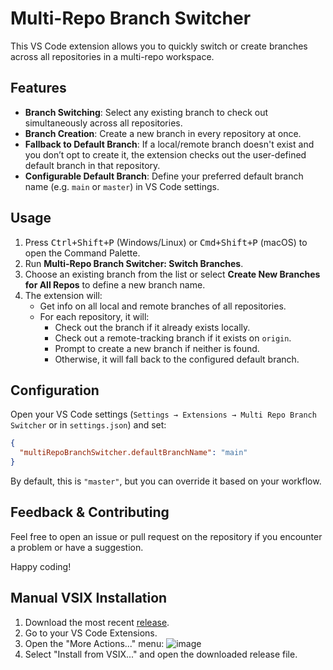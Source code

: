 # Multi-Repo Branch Switcher

This VS Code extension allows you to quickly switch or create branches across all repositories in a multi-repo workspace.

## Features

- **Branch Switching**: Select any existing branch to check out simultaneously across all repositories.
- **Branch Creation**: Create a new branch in every repository at once.
- **Fallback to Default Branch**: If a local/remote branch doesn't exist and you don’t opt to create it, the extension checks out the user-defined default branch in that repository.
- **Configurable Default Branch**: Define your preferred default branch name (e.g. `main` or `master`) in VS Code settings.

## Usage

1. Press <kbd>Ctrl+Shift+P</kbd> (Windows/Linux) or <kbd>Cmd+Shift+P</kbd> (macOS) to open the Command Palette.
2. Run **Multi-Repo Branch Switcher: Switch Branches**.
3. Choose an existing branch from the list or select **Create New Branches for All Repos** to define a new branch name.
4. The extension will:
   - Get info on all local and remote branches of all repositories.
   - For each repository, it will:
     - Check out the branch if it already exists locally.
     - Check out a remote-tracking branch if it exists on `origin`.
     - Prompt to create a new branch if neither is found.
     - Otherwise, it will fall back to the configured default branch.

## Configuration

Open your VS Code settings (`Settings → Extensions → Multi Repo Branch Switcher` or in `settings.json`) and set:
```json
{
  "multiRepoBranchSwitcher.defaultBranchName": "main"
}
```
By default, this is `"master"`, but you can override it based on your workflow.

## Feedback & Contributing

Feel free to open an issue or pull request on the repository if you encounter a problem or have a suggestion.

Happy coding!


## Manual VSIX Installation

1. Download the most recent [release](https://github.com/wolframs/multi-repo-checkout/releases/).
2. Go to your VS Code Extensions.
3. Open the "More Actions..." menu:
![image](https://github.com/user-attachments/assets/f23643d9-02b5-4e7d-af21-8795279df25d)
4. Select "Install from VSIX..." and open the downloaded release file.